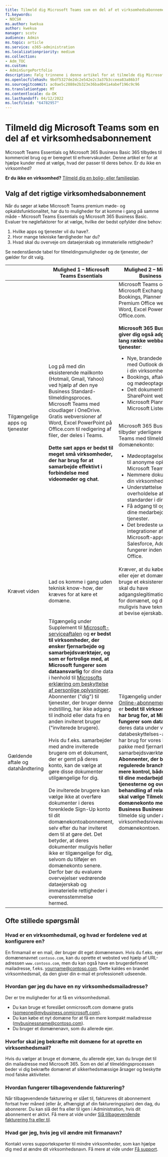 ```yaml
---
title: Tilmeld dig Microsoft Teams som en del af et virksomhedsabonnement
f1.keywords:
- NOCSH
ms.author: kwekua
author: kwekua
manager: scotv
audience: Admin
ms.topic: article
ms.service: o365-administration
ms.localizationpriority: medium
ms.collection:
- Adm_TOC
ms.custom:
- AdminSurgePortfolio
description: Følg trinnene i denne artikel for at tilmelde dig Microsoft Teams som en del af et virksomhedsabonnement.
ms.openlocfilehash: 9bdf5327de2dc2e542e2c3a37b3cceea83a86b3f
ms.sourcegitcommit: ac0ae5c2888e2b323e36bad041a4abef196c9c96
ms.translationtype: MT
ms.contentlocale: da-DK
ms.lasthandoff: 04/12/2022
ms.locfileid: "64782957"
---
```

# <a name="sign-up-for-microsoft-teams-as-part-of-a-business-subscription"></a>Tilmeld dig Microsoft Teams som en del af et virksomhedsabonnement

Microsoft Teams Essentials og Microsoft 365 Business Basic 365 tilbydes til kommerciel brug og er beregnet til erhvervskunder. Denne artikel er for at hjælpe kunder med at vælge, hvad der passer til deres behov.  Er du ikke en virksomhed?

**Er du ikke en virksomhed?** [Tilmeld dig en bolig- eller familieplan](https://go.microsoft.com/fwlink/?linkid=2109398).

## <a name="choosing-the-right-business-subscription"></a>Valg af det rigtige virksomhedsabonnement

Når du søger at købe Microsoft Teams premium møde- og opkaldsfunktionalitet, har du to muligheder for at komme i gang på samme måde – Microsoft Teams Essentials og Microsoft 365 Business Basic. Evaluer tre nøglefaktorer for at vælge, hvilke der bedst opfylder dine behov:

1. Hvilke apps og tjenester vil du have?.
2. Hvor mange tekniske færdigheder har du?  
3. Hvad skal du overveje om dataejerskab og immaterielle rettigheder?

Se nedenstående tabel for tilmeldingsmuligheder og de tjenester, der gælder for dit valg.

|&nbsp;|**Mulighed 1 – Microsoft Teams Essentials** |**Mulighed 2 – Microsoft 365 Business Basic** |
|---|---|---|
|Tilgængelige apps og tjenester|Log på med din eksisterende mailkonto (Hotmail, Gmail, Yahoo) ved hjælp af den nye Business Standard-tilmeldingsproces. Microsoft Teams med cloudlager i OneDrive. Gratis webversioner af Word, Excel PowerPoint på Office.com til redigering af filer, der deles i Teams. <br/><br/> **Dette sæt apps er bedst til meget små virksomheder, der har brug for at samarbejde effektivt i forbindelse med videomøder og chat**. |Microsoft Teams og OneDrive. Microsoft Exchange, SharePoint, Bookings, Planner og Lister. Premium Office webversioner af Word, Excel PowerPoint på Office.com. <br/><br/> **Microsoft 365 Business Basic giver dig også adgang til en lang række webbaserede tjenester**: <ul><li>Nye, brandede firmamailkonti med Outlook delte kalendere i din virksomhed.</li><li>Bookings, aftaleplanlægning og mødeoptagelser.</li><li>Delt dokumentlagring og SharePoint websteder.</li><li> Microsoft Planner og Microsoft Lister.</li></ul> <br/> Microsoft 365 Business Basic tilbyder yderligere tjenester i Teams med tilmelding til domænekonto: <ul><li>Mødeoptagelser og adgang til anonyme opkald i Microsoft Teams.</li><li>Nemmere dokumentdeling i din virksomhed.</li><li>Understøttelse af overholdelse af angivne standarder i din branche.</li><li>Få adgang til og kontrol over dine medarbejderes brug af tjenester.</li><li>Det bredeste udvalg af integrationer af ikke-Microsoft-apps (f.eks. Salesforce, Adobe), der fungerer inden for Teams og Office.</li></ul>|
|Krævet viden|Lad os komme i gang uden teknisk know-how, der kræves for at køre et domæne.|Kræver, at du køber et domæne eller ejer et domæne. Hvis du vil bruge et eksisterende domæne, skal du have adgangslegitimationsoplysninger for domænet, og du skal muligvis have teknisk viden for at bevise ejerskab.|
|Gældende aftale og datahåndtering|Tilgængelig under Supplement til [Microsoft-serviceaftalen](https://go.microsoft.com/fwlink/p/?linkid=2180702) og **er bedst til virksomheder, der ønsker fjernarbejde og samarbejdsværktøjer, og som er fortrolige med, at Microsoft fungerer som dataansvarlig** for dine data i henhold til [Microsofts erklæring om beskyttelse af personlige oplysninger](https://go.microsoft.com/fwlink/?LinkId=521839). Abonnenter ("dig") til tjenester, der bruger denne indstilling, har ikke adgang til indhold eller data fra en anden inviteret bruger ("inviterede brugere). <br/><br/> Hvis du f.eks. samarbejder med andre inviterede brugere om et dokument, der er gemt på deres konto, kan de vælge at gøre disse dokumenter utilgængelige for dig. <br/><br> De inviterede brugere kan vælge ikke at overføre dokumenter i deres forenklede Sign-Up konto til dit domænekontoabonnement, selv efter du har inviteret dem til at gøre det. Det betyder, at deres dokumenter muligvis heller ikke er tilgængelige for dig, selvom du tilføjer en domænekonto senere. Derfor bør du evaluere overvejelser vedrørende dataejerskab og immaterielle rettigheder i overensstemmelse hermed.|Tilgængelig under [Microsoft Online-abonnementsaftalen](https://go.microsoft.com/fwlink/p/?linkid=2180430) og er **bedst til virksomheder, der har brug for, at Microsoft fungerer som databehandler** for deres data under vores databeskyttelses-addendum og har brug for vores komplette pakke med fjernarbejde og samarbejdsværktøjer.[](https://go.microsoft.com/fwlink/p/?linkid=2180314) **Abonnenter, der befinder sig i regulerede brancher eller søger mere kontrol, både med hensyn til dine medarbejderes brug af tjenesterne og over microsofts behandling af relaterede data, skal vælge Tilmelding af domænekonto med Microsoft Business Business Basic** og tilmelde sig under aftalen på virksomhedsniveau for domænekontoen.|

## <a name="frequently-asked-questions"></a>Ofte stillede spørgsmål

### <a name="what-is-a-business-email-and-what-are-the-advantages-to-setting-one-up"></a>Hvad er en virksomhedsmail, og hvad er fordelene ved at konfigurere en?

En firmamail er en mail, der bruger dit eget domænenavn. Hvis du f.eks. ejer domænenavnet `contoso.com`, kan du oprette et websted ved hjælp af URL-adressen `www.contoso.com`, men du kan også have en brugerdefineret mailadresse, f.eks. yourname@contoso.com. Dette kaldes en brandet virksomhedsmail, da den giver din e-mail et professionelt udseende.

### <a name="how-do-i-get-a-new-business-email-address"></a>Hvordan gør jeg du have en ny virksomhedsmailadresse?

Der er tre muligheder for at få en virksomhedsmail.

- Du kan bruge et foreslået onmicrosoft.com domæne gratis (someone@mybusiness.onmicrosoft.com).
- Du kan købe et nyt domæne for at få en mere kompakt mailadresse (mybusinessname@contoso.com).
- Du bruger et domænenavn, som du allerede ejer.

### <a name="why-might-i-need-to-verify-my-domain-to-create-a-business-email"></a>Hvorfor skal jeg bekræfte mit domæne for at oprette en virksomhedsmail?

Hvis du vælger at bruge et domæne, du allerede ejer, kan du bruge det til din mailadresse med Microsoft 365. Som en del af tilmeldingsprocessen beder vi dig bekræfte domænet af sikkerhedsmæssige årsager og beskytte mod falske aktiviteter.

### <a name="how-does-recurring-billing-work"></a>Hvordan fungerer tilbagevendende fakturering?

Når tilbagevendende fakturering er slået til, faktureres dit abonnement fortsat hver måned (eller år, afhængigt af din faktureringsplan) den dag, du abonnerer. Du kan slå det fra eller til igen i Administration, hvis dit abonnement er aktivt. Få mere at vide under [Slå tilbagevendende fakturering fra eller til](../../commerce/subscriptions/renew-your-subscription.md#turn-recurring-billing-off-or-on).

### <a name="what-do-i-do-if-i-want-to-change-my-business-name"></a>Hvad gør jeg, hvis jeg vil ændre mit firmanavn?

Kontakt vores supporteksperter til mindre virksomheder, som kan hjælpe dig med at ændre dit virksomhedsnavn. Få mere at vide under [Få support](../get-help-support.md).
